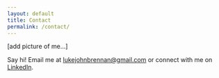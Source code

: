 ```yaml
---
layout: default
title: Contact
permalink: /contact/
---
```


[add picture of me...]

Say hi!
Email me at lukejohnbrennan@gmail.com or connect with me on [LinkedIn](https://www.linkedin.com/in/luke-brennan/). 
